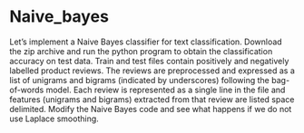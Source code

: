 # Naive_bayes
Let’s implement a Naive Bayes classifier for text classification. Download the zip archive and run the python program to obtain the classification accuracy on test data. Train and test files contain positively and negatively labelled product reviews. The reviews are preprocessed and expressed as a list of unigrams and bigrams (indicated by underscores) following the bag-of-words model. Each review is represented as a single line in the file and features (unigrams and bigrams) extracted from that review are listed space delimited. Modify the Naive Bayes code and see what happens if we do not use Laplace smoothing. 
